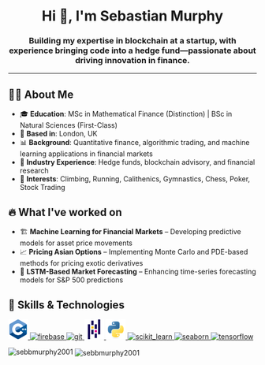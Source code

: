 <h1 align="center">Hi 👋, I'm Sebastian Murphy</h1>
<h3 align="center">Building my expertise in blockchain at a startup, with experience bringing code into a hedge fund—passionate about driving innovation in finance.</h3>

---
## 🧑‍💻 About Me

- 🎓 **Education**: MSc in Mathematical Finance (Distinction) | BSc in Natural Sciences (First-Class)
- 📍 **Based in**: London, UK
- 📊 **Background**: Quantitative finance, algorithmic trading, and machine learning applications in financial markets
- 🏦 **Industry Experience**: Hedge funds, blockchain advisory, and financial research  
- 🔎 **Interests**: Climbing, Running, Calithenics, Gymnastics, Chess, Poker, Stock Trading

## 🔥 What I've worked on 

- 🏗 **Machine Learning for Financial Markets** – Developing predictive models for asset price movements  
- 📈 **Pricing Asian Options** – Implementing Monte Carlo and PDE-based methods for pricing exotic derivatives  
- 🔮 **LSTM-Based Market Forecasting** – Enhancing time-series forecasting models for S&P 500 predictions  

## 🚀 Skills & Technologies

<p align="left"> <a href="https://www.w3schools.com/cpp/" target="_blank" rel="noreferrer"> <img src="https://raw.githubusercontent.com/devicons/devicon/master/icons/cplusplus/cplusplus-original.svg" alt="cplusplus" width="40" height="40"/> </a> <a href="https://firebase.google.com/" target="_blank" rel="noreferrer"> <img src="https://www.vectorlogo.zone/logos/firebase/firebase-icon.svg" alt="firebase" width="40" height="40"/> </a> <a href="https://git-scm.com/" target="_blank" rel="noreferrer"> <img src="https://www.vectorlogo.zone/logos/git-scm/git-scm-icon.svg" alt="git" width="40" height="40"/> </a> <a href="https://pandas.pydata.org/" target="_blank" rel="noreferrer"> <img src="https://raw.githubusercontent.com/devicons/devicon/2ae2a900d2f041da66e950e4d48052658d850630/icons/pandas/pandas-original.svg" alt="pandas" width="40" height="40"/> </a> <a href="https://www.python.org" target="_blank" rel="noreferrer"> <img src="https://raw.githubusercontent.com/devicons/devicon/master/icons/python/python-original.svg" alt="python" width="40" height="40"/> </a> <a href="https://scikit-learn.org/" target="_blank" rel="noreferrer"> <img src="https://upload.wikimedia.org/wikipedia/commons/0/05/Scikit_learn_logo_small.svg" alt="scikit_learn" width="40" height="40"/> </a> <a href="https://seaborn.pydata.org/" target="_blank" rel="noreferrer"> <img src="https://seaborn.pydata.org/_images/logo-mark-lightbg.svg" alt="seaborn" width="40" height="40"/> </a> <a href="https://www.tensorflow.org" target="_blank" rel="noreferrer"> <img src="https://www.vectorlogo.zone/logos/tensorflow/tensorflow-icon.svg" alt="tensorflow" width="40" height="40"/> </a> </p>

<p><img align="left" src="https://github-readme-stats.vercel.app/api/top-langs?username=sebbmurphy2001&show_icons=true&locale=en&layout=compact" alt="sebbmurphy2001" /></p>

<p>&nbsp;<img align="center" src="https://github-readme-stats.vercel.app/api?username=sebbmurphy2001&show_icons=true&locale=en" alt="sebbmurphy2001" /></p>
